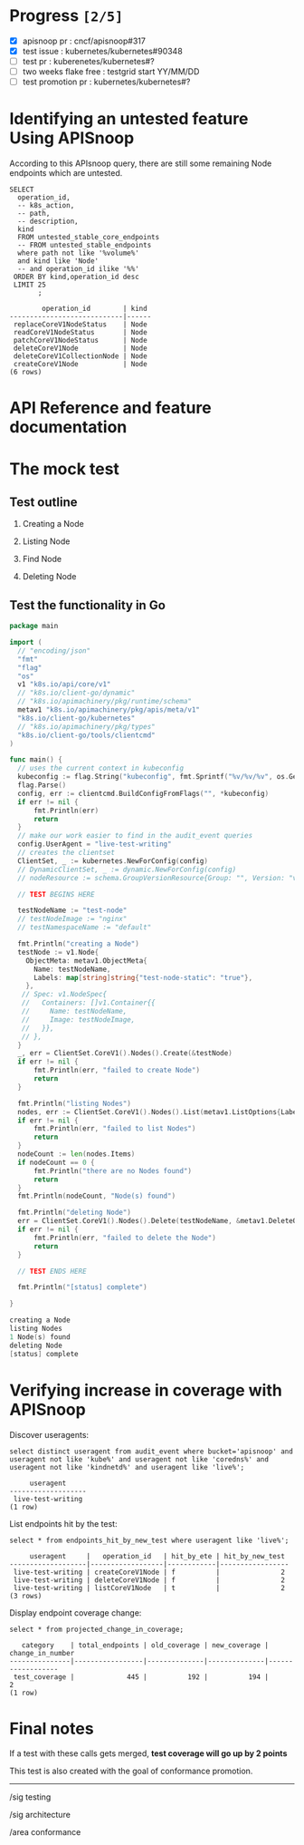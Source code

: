 # Progress <code>[2/5]</code>

-   [X] apisnoop pr : cncf/apisnoop#317
-   [X] test issue : kubernetes/kubernetes#90348
-   [ ] test pr : kuberenetes/kubernetes#?
-   [ ] two weeks flake free : testgrid start YY/MM/DD
-   [ ] test promotion pr : kubernetes/kubernetes#?

# Identifying an untested feature Using APISnoop

According to this APIsnoop query, there are still some remaining Node endpoints which are untested.

```sql-mode
SELECT
  operation_id,
  -- k8s_action,
  -- path,
  -- description,
  kind
  FROM untested_stable_core_endpoints
  -- FROM untested_stable_endpoints
  where path not like '%volume%'
  and kind like 'Node'
  -- and operation_id ilike '%%'
 ORDER BY kind,operation_id desc
 LIMIT 25
       ;
```

```example
        operation_id        | kind 
----------------------------|------
 replaceCoreV1NodeStatus    | Node
 readCoreV1NodeStatus       | Node
 patchCoreV1NodeStatus      | Node
 deleteCoreV1Node           | Node
 deleteCoreV1CollectionNode | Node
 createCoreV1Node           | Node
(6 rows)

```

# API Reference and feature documentation

# The mock test

## Test outline

1.  Creating a Node

2.  Listing Node

3.  Find Node

4.  Deleting Node

## Test the functionality in Go

```go
package main

import (
  // "encoding/json"
  "fmt"
  "flag"
  "os"
  v1 "k8s.io/api/core/v1"
  // "k8s.io/client-go/dynamic"
  // "k8s.io/apimachinery/pkg/runtime/schema"
  metav1 "k8s.io/apimachinery/pkg/apis/meta/v1"
  "k8s.io/client-go/kubernetes"
  // "k8s.io/apimachinery/pkg/types"
  "k8s.io/client-go/tools/clientcmd"
)

func main() {
  // uses the current context in kubeconfig
  kubeconfig := flag.String("kubeconfig", fmt.Sprintf("%v/%v/%v", os.Getenv("HOME"), ".kube", "config"), "(optional) absolute path to the kubeconfig file")
  flag.Parse()
  config, err := clientcmd.BuildConfigFromFlags("", *kubeconfig)
  if err != nil {
      fmt.Println(err)
      return
  }
  // make our work easier to find in the audit_event queries
  config.UserAgent = "live-test-writing"
  // creates the clientset
  ClientSet, _ := kubernetes.NewForConfig(config)
  // DynamicClientSet, _ := dynamic.NewForConfig(config)
  // nodeResource := schema.GroupVersionResource{Group: "", Version: "v1", Resource: "nodes"}

  // TEST BEGINS HERE

  testNodeName := "test-node"
  // testNodeImage := "nginx"
  // testNamespaceName := "default"

  fmt.Println("creating a Node")
  testNode := v1.Node{
    ObjectMeta: metav1.ObjectMeta{
      Name: testNodeName,
      Labels: map[string]string{"test-node-static": "true"},
    },
   // Spec: v1.NodeSpec{
   //   Containers: []v1.Container{{
   //     Name: testNodeName,
   //     Image: testNodeImage,
   //   }},
   // },
  }
  _, err = ClientSet.CoreV1().Nodes().Create(&testNode)
  if err != nil {
      fmt.Println(err, "failed to create Node")
      return
  }

  fmt.Println("listing Nodes")
  nodes, err := ClientSet.CoreV1().Nodes().List(metav1.ListOptions{LabelSelector: "test-node-static=true"})
  if err != nil {
      fmt.Println(err, "failed to list Nodes")
      return
  }
  nodeCount := len(nodes.Items)
  if nodeCount == 0 {
      fmt.Println("there are no Nodes found")
      return
  }
  fmt.Println(nodeCount, "Node(s) found")

  fmt.Println("deleting Node")
  err = ClientSet.CoreV1().Nodes().Delete(testNodeName, &metav1.DeleteOptions{})
  if err != nil {
      fmt.Println(err, "failed to delete the Node")
      return
  }

  // TEST ENDS HERE

  fmt.Println("[status] complete")

}
```

```go
creating a Node
listing Nodes
1 Node(s) found
deleting Node
[status] complete
```

# Verifying increase in coverage with APISnoop

Discover useragents:

```sql-mode
select distinct useragent from audit_event where bucket='apisnoop' and useragent not like 'kube%' and useragent not like 'coredns%' and useragent not like 'kindnetd%' and useragent like 'live%';
```

```example
     useragent     
-------------------
 live-test-writing
(1 row)

```

List endpoints hit by the test:

```sql-mode
select * from endpoints_hit_by_new_test where useragent like 'live%'; 
```

```example
     useragent     |   operation_id   | hit_by_ete | hit_by_new_test 
-------------------|------------------|------------|-----------------
 live-test-writing | createCoreV1Node | f          |               2
 live-test-writing | deleteCoreV1Node | f          |               2
 live-test-writing | listCoreV1Node   | t          |               2
(3 rows)

```

Display endpoint coverage change:

```sql-mode
select * from projected_change_in_coverage;
```

```example
   category    | total_endpoints | old_coverage | new_coverage | change_in_number 
---------------|-----------------|--------------|--------------|------------------
 test_coverage |             445 |          192 |          194 |                2
(1 row)

```

# Final notes

If a test with these calls gets merged, ****test coverage will go up by 2 points****

This test is also created with the goal of conformance promotion.

---

/sig testing

/sig architecture

/area conformance
